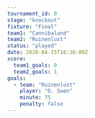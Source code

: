 ```yaml
---
tournament_id: 0
stage: "knockout"
fixture: "Final"
team1: "Cannibaland"
team2: "Ruinenlust"
status: "played"
date: 2020-04-15T16:30:00Z
score:
  team1_goals: 0
  team2_goals: 1
goals:
  - team: "Ruinenlust"
    player: "O. Swen"
    minute: 75
    penalty: false
---
```


